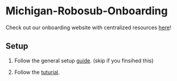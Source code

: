 # Michigan-Robosub-Onboarding
Check out our onboarding website with centralized resources [here](https://www.notion.so/Michigan-RoboSub-Onboarding-3e12ff2268834e8d8941aa3da2c22fc6)!
## Setup 

1. Follow the general setup [guide](https://www.notion.so/General-Installation-Guide-f01d689363ae4521931d8a549f2280b7). (skip if you finsihed this)

2. Follow the [tuturial](https://www.notion.so/Python-Basics-Tutorial-82c8602ceb574789abf890887e3adc9b).
